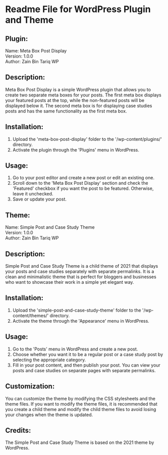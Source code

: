 # Readme File for WordPress Plugin and Theme

## Plugin:
Name: Meta Box Post Display  
Version: 1.0.0  
Author: Zain Bin Tariq WP

## Description:
Meta Box Post Display is a simple WordPress plugin that allows you to create two separate meta boxes for your posts. The first meta box displays your featured posts at the top, while the non-featured posts will be displayed below it. The second meta box is for displaying case studies posts and has the same functionality as the first meta box.

## Installation:

1) Upload the 'meta-box-post-display' folder to the '/wp-content/plugins/' directory.
2) Activate the plugin through the 'Plugins' menu in WordPress.

## Usage:

1) Go to your post editor and create a new post or edit an existing one.
2) Scroll down to the 'Meta Box Post Display' section and check the 'Featured' checkbox if you want the post to be featured. Otherwise, leave it unchecked.
3) Save or update your post.

## Theme:

Name: Simple Post and Case Study Theme  
Version: 1.0.0  
Author: Zain Bin Tariq WP

## Description:

Simple Post and Case Study Theme is a child theme of 2021 that displays your posts and case studies separately with separate permalinks. It is a clean and minimalistic theme that is perfect for bloggers and businesses who want to showcase their work in a simple yet elegant way.

## Installation:

1) Upload the 'simple-post-and-case-study-theme' folder to the '/wp-content/themes/' directory.
2) Activate the theme through the 'Appearance' menu in WordPress.

## Usage:

1) Go to the 'Posts' menu in WordPress and create a new post.
2) Choose whether you want it to be a regular post or a case study post by selecting the appropriate category.
3) Fill in your post content, and then publish your post.
You can view your posts and case studies on separate pages with separate permalinks.

## Customization:

You can customize the theme by modifying the CSS stylesheets and the theme files. If you want to modify the theme files, it is recommended that you create a child theme and modify the child theme files to avoid losing your changes when the theme is updated.

## Credits:

The Simple Post and Case Study Theme is based on the 2021 theme by WordPress.